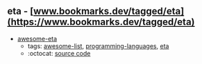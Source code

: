 eta - [www.bookmarks.dev/tagged/eta](https://www.bookmarks.dev/tagged/eta)
---
* [awesome-eta](https://github.com/sfischer13/awesome-eta#readme)
    * tags: [awesome-list](../tagged/awesome-list.md), [programming-languages](../tagged/programming-languages.md), [eta](../tagged/eta.md)
    * :octocat: [source code](https://github.com/sfischer13/awesome-eta#readme)

